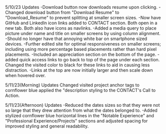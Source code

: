 5/10/23 Updates
-Download button now downloads resume upon clicking.
-Changed download button from "Download Resume" to "Download_Resume" to prevent splitting at smaller screen sizes.
-Now have GitHub and LinkedIn icon links added to CONTACT section. Both open in a new tab. Both also have icons as navlinks.
-Added a media query to place picture under name and title on smaller screens by using column alignment.
-Should no longer have that annoying white bar on smartphone sized devices.
-Further edited site for optimal responsiveness on smaller screens; including using more percentage based placements rather than hard pixel placements.
-Included an appreciation section on the bottom of the page.
-added quick access links to go back to top of the page under each section. Changed the visited color to black for these links to aid in causing less distraction.
-Links at the top are now initially larger and then scale down when hovered over.

5/11/23(Morning) Updates
Changed visited project anchor tags to cornflower blue
applied the "description styling to the CONTACT's Call to Action.

5/11/23(Afternoon) Updates
-Reduced the dates sizes so that they were not so large that they drew attention from what the dates belonged to.
-Added stylized cornflower blue horizontal lines in the "Notable Experience" and "Professional Experience/Projects" sections and adjusted spacing for improved styling and general readability.
